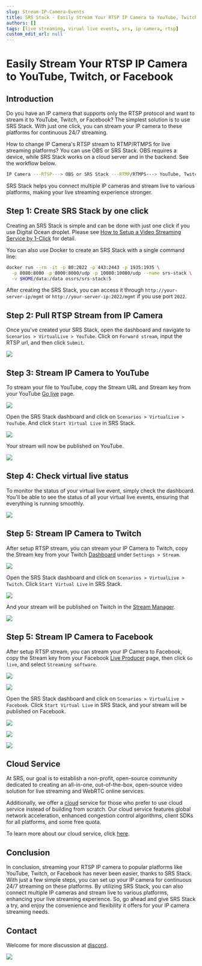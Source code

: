 ```yaml
---
slug: Stream-IP-Camera-Events
title: SRS Stack - Easily Stream Your RTSP IP Camera to YouTube, Twitch, or Facebook
authors: []
tags: [live streaming, virual live events, srs, ip camera, rtsp]
custom_edit_url: null
---
```


# Easily Stream Your RTSP IP Camera to YouTube, Twitch, or Facebook

## Introduction

Do you have an IP camera that supports only the RTSP protocol and want to stream it to YouTube, Twitch, 
or Facebook? The simplest solution is to use SRS Stack. With just one click, you can stream your IP 
camera to these platforms for continuous 24/7 streaming.

<!--truncate-->

How to change IP Camera's RTSP stream to RTMP/RTMPS for live streaming platforms? You can use OBS or 
SRS Stack. OBS requires a device, while SRS Stack works on a cloud server and in the backend. See the 
workflow below.

```bash
IP Camera ---RTSP---> OBS or SRS Stack ---RTMP/RTMPS---> YouTube, Twitch, or Facebook
```

SRS Stack helps you connect multiple IP cameras and stream live to various platforms, making your live 
streaming experience stronger.

## Step 1: Create SRS Stack by one click

Creating an SRS Stack is simple and can be done with just one click if you use Digital Ocean droplet.
Please see [How to Setup a Video Streaming Service by 1-Click](./2022-04-09-SRS-Stack-Tutorial.md) for detail.

You can also use Docker to create an SRS Stack with a single command line:

```bash
docker run --rm -it -p 80:2022 -p 443:2443 -p 1935:1935 \
  -p 8080:8080 -p 8000:8000/udp -p 10080:10080/udp --name srs-stack \
  -v $HOME/data:/data ossrs/srs-stack:5
```

After creating the SRS Stack, you can access it through `http://your-server-ip/mgmt` or 
`http://your-server-ip:2022/mgmt` if you use port `2022`.

## Step 2: Pull RTSP Stream from IP Camera

Once you've created your SRS Stack, open the dashboard and navigate to `Scenarios > VirtualLive > YouTube`. 
Click on `Forward stream`, input the RTSP url, and then click `Submit`.

![](/img/blog-2023-10-11-01.png)

## Step 3: Stream IP Camera to YouTube

To stream your file to YouTube, copy the Stream URL and Stream key from your YouTube [Go live](https://studio.youtube.com/channel/UC/livestreaming) page.

![](/img/blog-2023-10-11-02.png)

Open the SRS Stack dashboard and click on `Scenarios > VirtualLive > YouTube`. And click `Start Virtual Live` in SRS Stack.

![](/img/blog-2023-10-11-03.png)

Your stream will now be published on YouTube.

![](/img/blog-2023-10-11-04.png)

## Step 4: Check virtual live status

To monitor the status of your virtual live event, simply check the dashboard. You'll be able to see the status of all your virtual live events, ensuring that everything is running smoothly.

![](/img/blog-2023-10-11-05.png)

## Step 5: Stream IP Camera to Twitch

After setup RTSP stream, you can stream your IP Camera to Twitch, copy the Stream key from your 
Twitch [Dashboard](https://www.twitch.tv/dashboard/settings) under `Settings > Stream`.

![](/img/blog-2023-10-11-06.png)

Open the SRS Stack dashboard and click on `Scenarios > VirtualLive > Twitch`. Click `Start Virtual Live` in SRS Stack.

![](/img/blog-2023-10-11-07.png)

And your stream will be published on Twitch in the [Stream Manager](https://www.twitch.tv/dashboard/stream).

![](/img/blog-2023-10-11-08.png)

## Step 5: Stream IP Camera to Facebook

After setup RTSP stream, you can stream your IP Camera to Facebook, copy the Stream key from your 
Facebook [Live Producer](https://www.facebook.com/live/producer?ref=OBS) page,
then click `Go live`, and select `Streaming software`.

![](/img/blog-2023-10-11-09.png)

![](/img/blog-2023-10-11-10.png)

Open the SRS Stack dashboard and click on `Scenarios > VirtualLive > Facebook`. Click `Start Virtual Live` in SRS Stack, and your stream will be published on Facebook.

![](/img/blog-2023-10-11-11.png)

![](/img/blog-2023-10-11-12.png)

![](/img/blog-2023-10-11-13.png)

## Cloud Service

At SRS, our goal is to establish a non-profit, open-source community dedicated to creating an all-in-one, 
out-of-the-box, open-source video solution for live streaming and WebRTC online services.

Additionally, we offer a [cloud](/cloud) service for those who prefer to use cloud service instead of building from 
scratch. Our cloud service features global network acceleration, enhanced congestion control algorithms, 
client SDKs for all platforms, and some free quota.

To learn more about our cloud service, click [here](/docs/v6/doc/cloud).

## Conclusion

In conclusion, streaming your RTSP IP camera to popular platforms like YouTube, Twitch, or Facebook has never 
been easier, thanks to SRS Stack. With just a few simple steps, you can set up your IP camera for continuous 
24/7 streaming on these platforms. By utilizing SRS Stack, you can also connect multiple IP cameras and stream 
live to various platforms, enhancing your live streaming experience. So, go ahead and give SRS Stack a try, and 
enjoy the convenience and flexibility it offers for your IP camera streaming needs.

## Contact

Welcome for more discussion at [discord](https://discord.gg/bQUPDRqy79).

![](https://ossrs.io/gif/v1/sls.gif?site=ossrs.io&path=/lts/blog-en/2023-10-11-Stream-IP-Camera-Events)
